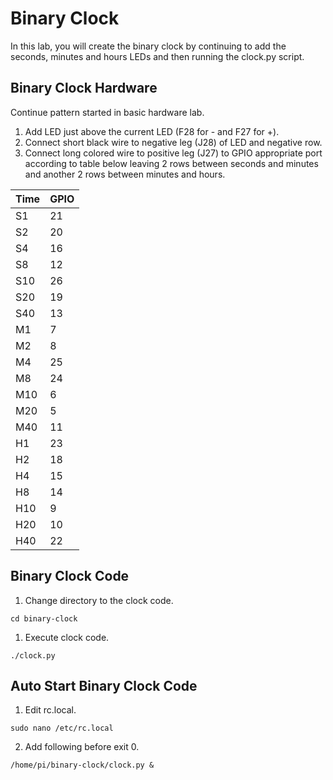 # Binary Clock

In this lab, you will create the binary clock by continuing to add the seconds, minutes and hours LEDs and then running the clock.py script.

## Binary Clock Hardware

Continue pattern started in basic hardware lab.

1. Add LED just above the current LED (F28 for - and F27 for +).
2. Connect short black wire to negative leg (J28) of LED and negative row.
3. Connect long colored wire to positive leg (J27) to GPIO appropriate port according to table below leaving 2 rows between seconds and minutes and another 2 rows between minutes and hours.

| Time | GPIO |
| -----|----- |
| S1   | 21   |
| S2   | 20   |
| S4   | 16   |
| S8   | 12   |
| S10  | 26   |
| S20  | 19   |
| S40  | 13   |
| M1   | 7    |
| M2   | 8    |
| M4   | 25   |
| M8   | 24   |
| M10  | 6    |
| M20  | 5    |
| M40  | 11   |
| H1   | 23   |
| H2   | 18   |
| H4   | 15   |
| H8   | 14   |
| H10  | 9    |
| H20  | 10   |
| H40  | 22   |

## Binary Clock Code

<!--
1. Get the clock code.
```
git clone https://github.com/cjudd/binary-clock.git
```
-->
1. Change directory to the clock code.
```
cd binary-clock
```
1. Execute clock code.
```
./clock.py
```

## Auto Start Binary Clock Code

1. Edit rc.local.
```
sudo nano /etc/rc.local
```
2. Add following before exit 0.
```
/home/pi/binary-clock/clock.py &
```

